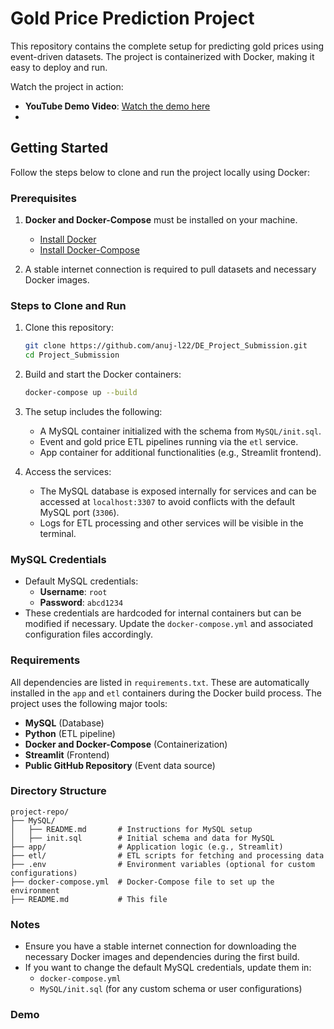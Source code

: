 
# Gold Price Prediction Project

This repository contains the complete setup for predicting gold prices using event-driven datasets. The project is containerized with Docker, making it easy to deploy and run.

Watch the project in action:
- **YouTube Demo Video**: [Watch the demo here]([https://www.youtube.com/watch?v=your-demo-link](https://youtu.be/yfBAJExhg90?si=t-iun44gaLVvZNli))
- 
## Getting Started

Follow the steps below to clone and run the project locally using Docker:

### Prerequisites

1. **Docker and Docker-Compose** must be installed on your machine.
   - [Install Docker](https://docs.docker.com/get-docker/)
   - [Install Docker-Compose](https://docs.docker.com/compose/install/)

2. A stable internet connection is required to pull datasets and necessary Docker images.

### Steps to Clone and Run

1. Clone this repository:
   ```bash
   git clone https://github.com/anuj-l22/DE_Project_Submission.git
   cd Project_Submission
   ```

2. Build and start the Docker containers:
   ```bash
   docker-compose up --build
   ```

3. The setup includes the following:
   - A MySQL container initialized with the schema from `MySQL/init.sql`.
   - Event and gold price ETL pipelines running via the `etl` service.
   - App container for additional functionalities (e.g., Streamlit frontend).

4. Access the services:
   - The MySQL database is exposed internally for services and can be accessed at `localhost:3307` to avoid conflicts with the default MySQL port (`3306`).
   - Logs for ETL processing and other services will be visible in the terminal.

### MySQL Credentials

- Default MySQL credentials:
  - **Username**: `root`
  - **Password**: `abcd1234`
- These credentials are hardcoded for internal containers but can be modified if necessary. Update the `docker-compose.yml` and associated configuration files accordingly.

### Requirements

All dependencies are listed in `requirements.txt`. These are automatically installed in the `app` and `etl` containers during the Docker build process. The project uses the following major tools:
- **MySQL** (Database)
- **Python** (ETL pipeline)
- **Docker and Docker-Compose** (Containerization)
- **Streamlit** (Frontend)
- **Public GitHub Repository** (Event data source)

### Directory Structure

```
project-repo/
├── MySQL/
│   ├── README.md       # Instructions for MySQL setup
│   ├── init.sql        # Initial schema and data for MySQL
├── app/                # Application logic (e.g., Streamlit)
├── etl/                # ETL scripts for fetching and processing data
├── .env                # Environment variables (optional for custom configurations)
├── docker-compose.yml  # Docker-Compose file to set up the environment
├── README.md           # This file
```

### Notes

- Ensure you have a stable internet connection for downloading the necessary Docker images and dependencies during the first build.
- If you want to change the default MySQL credentials, update them in:
  - `docker-compose.yml`
  - `MySQL/init.sql` (for any custom schema or user configurations)

### Demo





